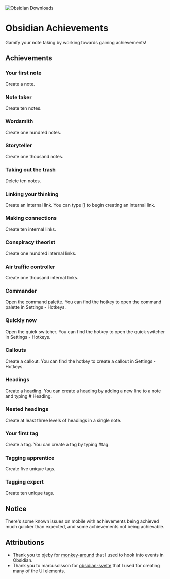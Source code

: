![Obsidian Downloads](https://img.shields.io/badge/dynamic/json?logo=obsidian&color=%23483699&label=downloads&query=%24%5B%22obsidian-achievements%22%5D.downloads&url=https%3A%2F%2Fraw.githubusercontent.com%2Fobsidianmd%2Fobsidian-releases%2Fmaster%2Fcommunity-plugin-stats.json)

# Obsidian Achievements

Gamify your note taking by working towards gaining achievements!

## Achievements

### Your first note

Create a note.

### Note taker

Create ten notes.

### Wordsmith

Create one hundred notes.

### Storyteller

Create one thousand notes.

### Taking out the trash

Delete ten notes.

### Linking your thinking

Create an internal link. You can type [[ to begin creating an internal link.

### Making connections

Create ten internal links.

### Conspiracy theorist

Create one hundred internal links.

### Air traffic controller

Create one thousand internal links.

### Commander

Open the command palette. You can find the hotkey to open the command palette in Settings - Hotkeys.

### Quickly now

Open the quick switcher. You can find the hotkey to open the quick switcher in Settings - Hotkeys.

### Callouts

Create a callout. You can find the hotkey to create a callout in Settings - Hotkeys.

### Headings

Create a heading. You can create a heading by adding a new line to a note and typing # Heading.

### Nested headings

Create at least three levels of headings in a single note.

### Your first tag

Create a tag. You can create a tag by typing #tag.

### Tagging apprentice

Create five unique tags.

### Tagging expert

Create ten unique tags.

## Notice

There's some known issues on mobile with achievements being achieved much quicker than expected, and some achievements not being achievable.

## Attributions

-   Thank you to pjeby for [monkey-around](https://github.com/pjeby/monkey-around) that I used to hook into events in Obsidian.
-   Thank you to marcusolsson for [obsidian-svelte](https://github.com/marcusolsson/obsidian-svelte) that I used for creating many of the UI elements.

